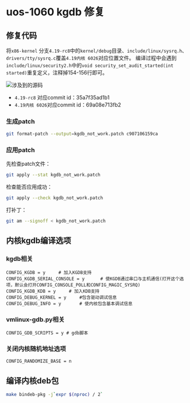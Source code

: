 # uos-1060 kgdb 修复

## 修复代码

将`x86-kernel` 分支`4.19-rc8`中的`kernel/debug`目录、`include/linux/sysrq.h`、`drivers/tty/sysrq.c`覆盖`4.19内核 6026`对应位置文件。
编译过程中会遇到`include/linux/security2.h`中的`void security_set_audit_started(int started)`重复定义，注释掉154-156行即可。

![涉及到的源码](https://cdn.jsdelivr.net/gh/realwujing/picture-bed/20230711164047.png)

- `4.19-rc8` 对应commit id：35a7f35ad1b1
- `4.19内核 6026`对应commit id：69a08e713fb2

### 生成patch

```bash
git format-patch --output=kgdb_not_work.patch c907106159ca
```

### 应用patch

先检查patch文件：

```bash
git apply --stat kgdb_not_work.patch
```

检查能否应用成功：

```bash
git apply --check kgdb_not_work.patch
```

打补丁：

```bash
git am --signoff < kgdb_not_work.patch
```

## 内核kgdb编译选项

### kgdb相关

```text
CONFIG_KGDB = y     # 加入KGDB支持
CONFIG_KGDB_SERIAL_CONSOLE = y      # 使KGDB通过串口与主机通信(打开这个选项，默认会打开CONFIG_CONSOLE_POLL和CONFIG_MAGIC_SYSRQ)
CONFIG_KGDB_KDB = y     # 加入KDB支持
CONFIG_DEBUG_KERNEL = y     #包含驱动调试信息
CONFIG_DEBUG_INFO = y       # 使内核包含基本调试信息
```

### vmlinux-gdb.py相关

```text
CONFIG_GDB_SCRIPTS = y # gdb脚本
```

### 关闭内核随机地址选项

```text
CONFIG_RANDOMIZE_BASE = n
```

## 编译内核deb包

```bash
make bindeb-pkg -j`expr $(nproc) / 2`
```

